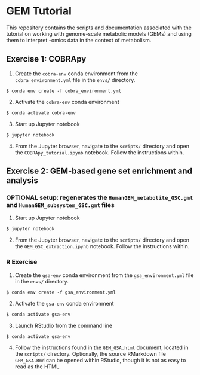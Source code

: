 # GEM Tutorial

This repository contains the scripts and documentation associated with the tutorial on working with genome-scale metabolic models (GEMs) and using them to interpret -omics data in the context of metabolism.

## Exercise 1: COBRApy

1. Create the `cobra-env` conda environment from the `cobra_environment.yml` file in the `envs/` directory.
```
$ conda env create -f cobra_environment.yml
```

2. Activate the `cobra-env` conda environment
```
$ conda activate cobra-env
```

3. Start up Jupyter notebook
```
$ jupyter notebook
```

4. From the Jupyter browser, navigate to the `scripts/` directory and open the `COBRApy_tutorial.ipynb` notebook. Follow the instructions within.


## Exercise 2: GEM-based gene set enrichment and analysis

### OPTIONAL setup: regenerates the `HumanGEM_metabolite_GSC.gmt` and `HumanGEM_subsystem_GSC.gmt` files

1. Start up Jupyter notebook
```
$ jupyter notebook
```

2. From the Jupyter browser, navigate to the `scripts/` directory and open the `GEM_GSC_extraction.ipynb` notebook. Follow the instructions within.


### R Exercise

1. Create the `gsa-env` conda environment from the `gsa_environment.yml` file in the `envs/` directory.
```
$ conda env create -f gsa_environment.yml
```

2. Activate the `gsa-env` conda environment
```
$ conda activate gsa-env
```

3. Launch RStudio from the command line
```
$ conda activate gsa-env
```

4. Follow the instructions found in the `GEM_GSA.html` document, located in the `scripts/` directory. Optionally, the source RMarkdown file `GEM_GSA.Rmd` can be opened within RStudio, though it is not as easy to read as the HTML.






